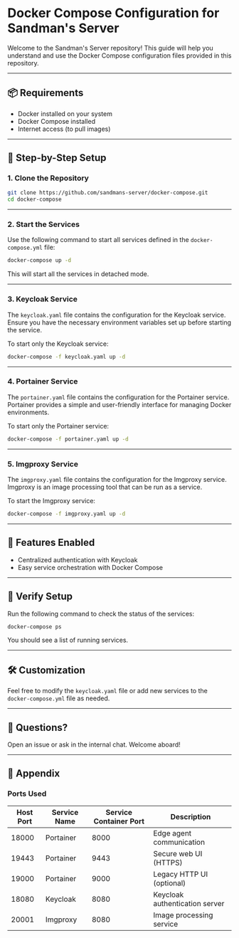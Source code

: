 # Docker Compose Configuration for Sandman's Server

Welcome to the Sandman's Server repository! This guide will help you understand and use the Docker Compose configuration files provided in this repository.

---

## 📦 Requirements

- Docker installed on your system
- Docker Compose installed
- Internet access (to pull images)

---

## 🚀 Step-by-Step Setup

### 1. Clone the Repository

```bash
git clone https://github.com/sandmans-server/docker-compose.git
cd docker-compose
```

---

### 2. Start the Services

Use the following command to start all services defined in the `docker-compose.yml` file:

```bash
docker-compose up -d
```

This will start all the services in detached mode.

---

### 3. Keycloak Service

The `keycloak.yaml` file contains the configuration for the Keycloak service. Ensure you have the necessary environment variables set up before starting the service.

To start only the Keycloak service:

```bash
docker-compose -f keycloak.yaml up -d
```

---

### 4. Portainer Service

The `portainer.yaml` file contains the configuration for the Portainer service. Portainer provides a simple and user-friendly interface for managing Docker environments.

To start only the Portainer service:

```bash
docker-compose -f portainer.yaml up -d
```

---

### 5. Imgproxy Service

The `imgproxy.yaml` file contains the configuration for the Imgproxy service. Imgproxy is an image processing tool that can be run as a service.

To start the Imgproxy service:

```bash
docker-compose -f imgproxy.yaml up -d
```

---

## 🔧 Features Enabled

- Centralized authentication with Keycloak
- Easy service orchestration with Docker Compose

---

## 🧪 Verify Setup

Run the following command to check the status of the services:

```bash
docker-compose ps
```

You should see a list of running services.

---

## 🛠 Customization

Feel free to modify the `keycloak.yaml` file or add new services to the `docker-compose.yml` file as needed.

---

## 🤝 Questions?

Open an issue or ask in the internal chat. Welcome aboard!

---

## 📑 Appendix

### Ports Used

| Host Port | Service Name | Service Container Port | Description                     |
|-----------|--------------|------------------------|---------------------------------|
| 18000     | Portainer    | 8000                   | Edge agent communication       |
| 19443     | Portainer    | 9443                   | Secure web UI (HTTPS)          |
| 19000     | Portainer    | 9000                   | Legacy HTTP UI (optional)      |
| 18080     | Keycloak     | 8080                   | Keycloak authentication server |
| 20001     | Imgproxy     | 8080                   | Image processing service       |
